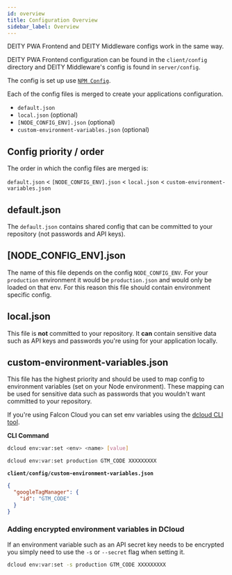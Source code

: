 ```yaml
---
id: overview
title: Configuration Overview
sidebar_label: Overview
---
```

DEITY PWA Frontend and DEITY Middleware configs work in the same way.

DEITY PWA Frontend configuration can be found in the `client/config` directory and DEITY Middleware's config is found in `server/config`.

The config is set up use <a href="https://www.npmjs.com/package/config" target="_blank" rel="noopener noreferrer">`NPM Config`</a>.

Each of the config files is merged to create your applications configuration.

- `default.json`
- `local.json` (optional)
- `[NODE_CONFIG_ENV].json` (optional)
- `custom-environment-variables.json` (optional)

## Config priority / order

The order in which the config files are merged is:

`default.json` < `[NODE_CONFIG_ENV].json` < `local.json` < `custom-environment-variables.json`

## default.json
The `default.json` contains shared config that can be committed to your repository (not passwords and API keys).

## [NODE_CONFIG_ENV].json
The name of this file depends on the config `NODE_CONFIG_ENV`. For your `production` environment it would be `production.json` and would only be loaded on that env. For this reason this file should contain environment specific config.

## local.json
This file is **not** committed to your repository. It **can** contain sensitive data such as API keys and passwords you're using for your application locally.

## custom-environment-variables.json
This file has the highest priority and should be used to map config to environment variables (set on your Node environment). These mapping can be used for sensitive data such as passwords that you wouldn't want committed to your repository.

If you're using Falcon Cloud you can set env variables using the [dcloud CLI tool](/docs/platform/cloud/dcloud).

**CLI Command**
```bash
dcloud env:var:set <env> <name> [value]
```

```bash
dcloud env:var:set production GTM_CODE XXXXXXXXX
```

**`client/config/custom-environment-variables.json`**
```json
{
  "googleTagManager": {
    "id": "GTM_CODE"
  }
}
```

### Adding encrypted environment variables in DCloud

If an environment variable such as an API secret key needs to be encrypted you simply need to use the `-s` or `--secret` flag when setting it.

```bash
dcloud env:var:set -s production GTM_CODE XXXXXXXXX
```

